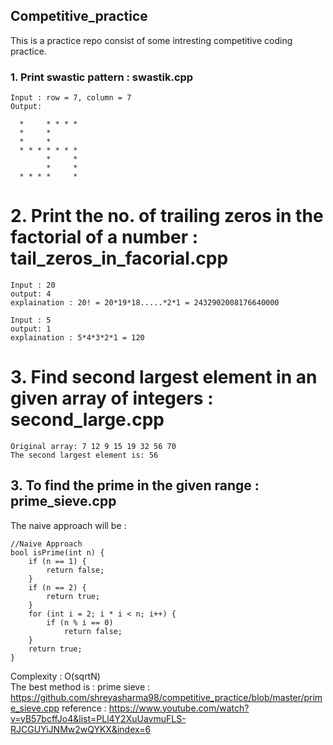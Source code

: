 ## Competitive_practice

This is a practice repo consist of some intresting competitive coding practice.<br>
### 1. Print swastic pattern : swastik.cpp
```
Input : row = 7, column = 7        
Output:

  *     * * * *
  *     *
  *     *
  * * * * * * *
        *     *
        *     *
  * * * *     *
  ```
# 2. Print the no. of trailing zeros in the factorial of a number : tail_zeros_in_facorial.cpp
```
Input : 20
output: 4 
explaination : 20! = 20*19*18.....*2*1 = 2432902008176640000

Input : 5
output: 1
explaination : 5*4*3*2*1 = 120
```
# 3. Find second largest element in an given array of integers : second_large.cpp

```
Original array: 7 12 9 15 19 32 56 70 
The second largest element is: 56
```
## 3. To find the prime in the given range : prime_sieve.cpp
The naive approach will be : 
```
//Naive Approach 
bool isPrime(int n) {
	if (n == 1) {
		return false;
	}
	if (n == 2) {
		return true;
	}
	for (int i = 2; i * i < n; i++) {
		if (n % i == 0)
			return false;
	}
	return true;
}
```
Complexity : O(sqrtN)<br>
The best method is : prime sieve : https://github.com/shreyasharma98/competitive_practice/blob/master/prime_sieve.cpp
reference : https://www.youtube.com/watch?v=yB57bcffJo4&list=PLl4Y2XuUavmuFLS-RJCGUYiJNMw2wQYKX&index=6
